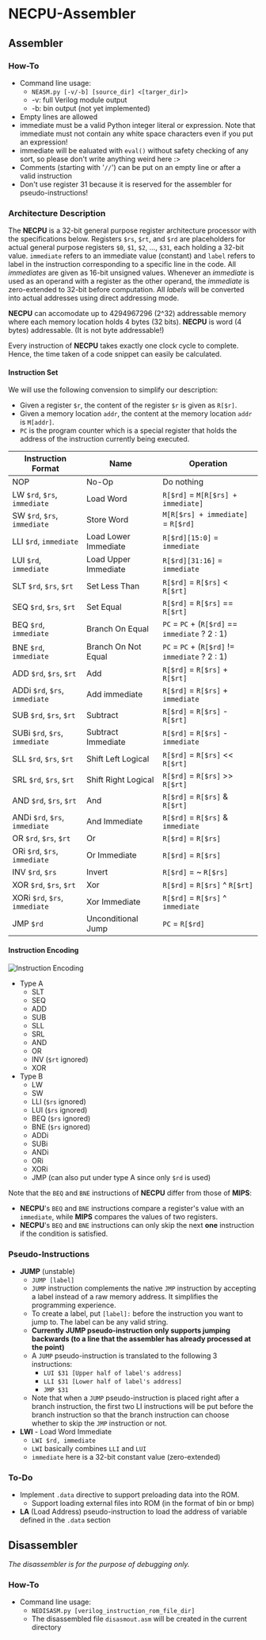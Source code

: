 # NECPU-Assembler

## Assembler

### How-To

- Command line usage:
  - `NEASM.py [-v/-b] [source_dir] <[targer_dir]>`
  - -v: full Verilog module output
  - -b: bin output (not yet implemented)
- Empty lines are allowed
- immediate must be a valid Python integer literal or expression. Note that immediate must not contain any white space characters even if you put an expression!
- immediate will be ealuated with `eval()` without safety checking of any sort, so please don't write anything weird here :>
- Comments (starting with '`//`') can be put on an empty line or after a valid instruction
- Don't use register 31 because it is reserved for the assembler for pseudo-instructions!

### Architecture Description

The **NECPU** is a 32-bit general purpose register architecture processor with the specifications below. Registers `$rs`, `$rt`, and `$rd` are placeholders for actual general purpose registers `$0`, `$1`, `$2`, ..., `$31`, each holding a 32-bit value. `immediate` refers to an immediate value (constant) and `label` refers to label in the instruction corresponding to a specific line in the code. All *immediates* are given as 16-bit unsigned values. Whenever an *immediate* is used as an operand with a register as the other operand, the *immediate* is zero-extended to 32-bit before computation. All *labels* will be converted into actual addresses using direct addressing mode.

**NECPU** can accomodate up to 4294967296 (2^32) addressable memory where each memory location holds 4 bytes (32 bits). **NECPU** is word (4 bytes) addressable. (It is not byte addressable!)

Every instruction of **NECPU** takes exactly one clock cycle to complete. Hence, the time taken of a code snippet can easily be calculated.

#### Instruction Set

We will use the following convension to simplify our description:

- Given a register `$r`, the content of the register `$r` is given as `R[$r]`.
- Given a memory location `addr`, the content at the memory location `addr` is `M[addr]`.
- `PC` is the program counter which is a special register that holds the address of the instruction currently being executed.

Instruction Format             | Name                 | Operation
------------------------------ | -------------------- | ----------------------------------
NOP                            | No-Op                | Do nothing
LW   `$rd`, `$rs`, `immediate` | Load Word            | `R[$rd]` = `M[R[$rs] + immediate]`
SW   `$rd`, `$rs`, `immediate` | Store Word           | `M[R[$rs] + immediate]` = `R[$rd]`
LLI  `$rd`, `immediate`        | Load Lower Immediate | `R[$rd][15:0]` = `immediate`
LUI  `$rd`, `immediate`        | Load Upper Immediate | `R[$rd][31:16]` = `immediate`
SLT  `$rd`, `$rs`, `$rt`       | Set Less Than        | `R[$rd]` = `R[$rs]` <  `R[$rt]`
SEQ  `$rd`, `$rs`, `$rt`       | Set Equal            | `R[$rd]` = `R[$rs]` == `R[$rt]`
BEQ  `$rd`, `immediate`        | Branch On Equal      | `PC` = `PC` + (`R[$rd]` == `immediate` ? 2 : 1)
BNE  `$rd`, `immediate`        | Branch On Not Equal  | `PC` = `PC` + (`R[$rd]` != `immediate` ? 2 : 1)
ADD  `$rd`, `$rs`, `$rt`       | Add                  | `R[$rd]` = `R[$rs]` + `R[$rt]`
ADDi `$rd`, `$rs`, `immediate` | Add immediate        | `R[$rd]` = `R[$rs]` + `immediate`
SUB  `$rd`, `$rs`, `$rt`       | Subtract             | `R[$rd]` = `R[$rs]` - `R[$rt]`
SUBi `$rd`, `$rs`, `immediate` | Subtract Immediate   | `R[$rd]` = `R[$rs]` - `immediate`
SLL  `$rd`, `$rs`, `$rt`       | Shift Left Logical   | `R[$rd]` = `R[$rs]` << `R[$rt]`
SRL  `$rd`, `$rs`, `$rt`       | Shift Right Logical  | `R[$rd]` = `R[$rs]` >> `R[$rt]`
AND  `$rd`, `$rs`, `$rt`       | And                  | `R[$rd]` = `R[$rs]` & `R[$rt]`
ANDi `$rd`, `$rs`, `immediate` | And Immediate        | `R[$rd]` = `R[$rs]` & `immediate`
OR   `$rd`, `$rs`, `$rt`       | Or                   | `R[$rd]` = `R[$rs]` | `R[$rt]`
ORi  `$rd`, `$rs`, `immediate` | Or Immediate         | `R[$rd]` = `R[$rs]` | `immediate`
INV  `$rd`, `$rs`              | Invert               | `R[$rd]` = ~ `R[$rs]`
XOR  `$rd`, `$rs`, `$rt`       | Xor                  | `R[$rd]` = `R[$rs]` ^ `R[$rt]`
XORi `$rd`, `$rs`, `immediate` | Xor Immediate        | `R[$rd]` = `R[$rs]` ^ `immediate`
JMP  `$rd`                     | Unconditional Jump   | `PC` = `R[$rd]`

#### Instruction Encoding

![Instruction Encoding](https://github.com/lirc572/NECPU/raw/master/necpu_encoding.png "Instruction Encoding")

- Type A
  - SLT
  - SEQ
  - ADD
  - SUB
  - SLL
  - SRL
  - AND
  - OR
  - INV (`$rt` ignored)
  - XOR
- Type B
  - LW
  - SW
  - LLI (`$rs` ignored)
  - LUI (`$rs` ignored)
  - BEQ (`$rs` ignored)
  - BNE (`$rs` ignored)
  - ADDi
  - SUBi
  - ANDi
  - ORi
  - XORi
  - JMP (can also put under type A since only `$rd` is used)

Note that the `BEQ` and `BNE` instructions of **NECPU** differ from those of **MIPS**:

- **NECPU**'s `BEQ` and `BNE` instructions compare a register's value with an `immediate`, while **MIPS** compares the values of two registers.
- **NECPU**'s `BEQ` and `BNE` instructions can only skip the next **one** instruction if the condition is satisfied.

### Pseudo-Instructions

- **JUMP** (unstable)
  - `JUMP [label]`
  - `JUMP` instruction complements the native `JMP` instruction by accepting a label instead of a raw memory address. It simplifies the programming experience.
  - To create a label, put `[label]:` before the instruction you want to jump to. The label can be any valid string.
  - **Currently JUMP pseudo-instruction only supports jumping backwards (to a line that the assembler has already processed at the point)**
  - A `JUMP` pseudo-instruction is translated to the following 3 instructions:
    - `LUI $31 [Upper half of label's address]`
    - `LLI $31 [Lower half of label's address]`
    - `JMP $31`
  - Note that when a `JUMP` pseudo-instruction is placed right after a branch instruction, the first two LI instructions will be put before the branch instruction so that the branch instruction can choose whether to skip the `JMP` instruction or not.
- **LWI** - Load Word Immediate
  - `LWI $rd, immediate`
  - `LWI` basically combines `LLI` and `LUI`
  - `immediate` here is a 32-bit constant value (zero-extended)

### To-Do

- Implement `.data` directive to support preloading data into the ROM.
  - Support loading external files into ROM (in the format of bin or bmp)
- **LA** (Load Address) pseudo-instruction to load the address of variable defined in the `.data` section

## Disassembler

*The disassembler is for the purpose of debugging only.*

### How-To

- Command line usage:
  - `NEDISASM.py [verilog_instruction_rom_file_dir]`
  - The disassembled file `disasmout.asm` will be created in the current directory

